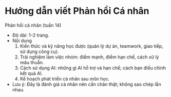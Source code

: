 # Hướng dẫn viết Phản hồi Cá nhân

Phản hồi cá nhân (tuần 14)
- Độ dài: 1–2 trang.
- Nội dung
  1. Kiến thức và kỹ năng học được (quản lý dự án, teamwork, giao tiếp, sử dụng công cụ).
  2. Trải nghiệm làm việc nhóm: điểm mạnh, điểm hạn chế, cách xử lý mâu thuẫn.
  3. Cách sử dụng AI: những gì AI hỗ trợ và hạn chế; cách bạn điều chỉnh kết quả AI.
  4. Kế hoạch phát triển cá nhân sau môn học.
- Lưu ý: Đây là đánh giá cá nhân nên cần chân thật; không sao chép lẫn nhau.
